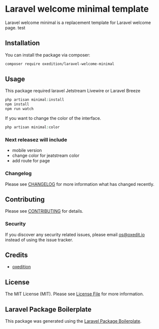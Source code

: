 # Laravel welcome minimal template

Laravel welcome minimal is a replacement template for Laravel welcome page. test

## Installation

You can install the package via composer:

```bash
composer require oxedition/laravel-welcome-minimal
```

## Usage

This package required laravel Jetstream Livewire or Laravel Breeze

```php
php artisan minimal:install
npm install
npm run watch
```

If you want to change the color of the interface. 

```php
php artisan minimal:color
```

### Next releasez will include

- mobile version
- change color for jeatstream color
- add route for page

### Changelog

Please see [CHANGELOG](CHANGELOG.md) for more information what has changed recently.

## Contributing

Please see [CONTRIBUTING](CONTRIBUTING.md) for details.

### Security

If you discover any security related issues, please email os@oxedit.io instead of using the issue tracker.

## Credits

-   [oxedition](https://github.com/oxedition)

## License

The MIT License (MIT). Please see [License File](LICENSE.md) for more information.

## Laravel Package Boilerplate

This package was generated using the [Laravel Package Boilerplate](https://laravelpackageboilerplate.com).
